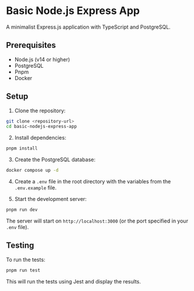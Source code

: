 # Basic Node.js Express App

A minimalist Express.js application with TypeScript and PostgreSQL.

## Prerequisites

- Node.js (v14 or higher)
- PostgreSQL
- Pnpm
- Docker

## Setup

1. Clone the repository:

```bash
git clone <repository-url>
cd basic-nodejs-express-app
```

2. Install dependencies:

```bash
pnpm install
```

3. Create the PostgreSQL database:

```bash
docker compose up -d
```

4. Create a `.env` file in the root directory with the variables from the `.env.example` file.

5. Start the development server:

```bash
pnpm run dev
```

The server will start on `http://localhost:3000` (or the port specified in your `.env` file).

## Testing

To run the tests:

```bash
pnpm run test
```

This will run the tests using Jest and display the results.
